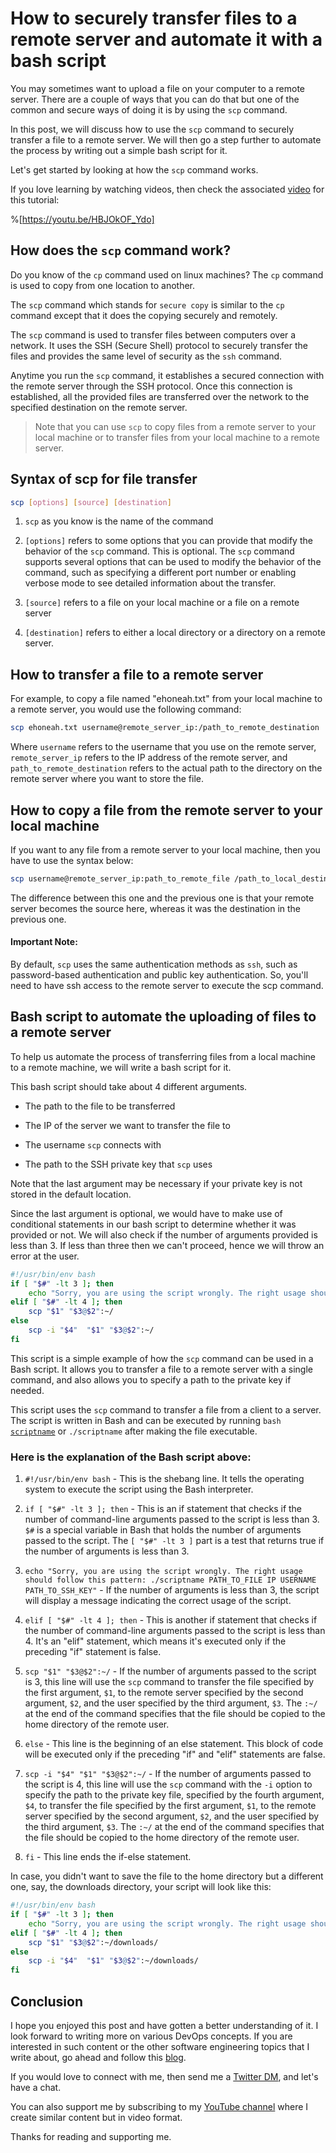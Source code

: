 # How to securely transfer files to a remote server and automate it with a bash script

You may sometimes want to upload a file on your computer to a remote server. There are a couple of ways that you can do that but one of the common and secure ways of doing it is by using the `scp` command.

In this post, we will discuss how to use the `scp` command to securely transfer a file to a remote server. We will then go a step further to automate the process by writing out a simple bash script for it.

Let's get started by looking at how the `scp` command works.

If you love learning by watching videos, then check the associated [video](https://youtu.be/HBJOkOF_Ydo) for this tutorial:

%[https://youtu.be/HBJOkOF_Ydo] 

## How does the `scp` command work?

Do you know of the `cp` command used on linux machines? The `cp` command is used to copy from one location to another.

The `scp` command which stands for `secure copy` is similar to the `cp` command except that it does the copying securely and remotely.

The `scp` command is used to transfer files between computers over a network. It uses the SSH (Secure Shell) protocol to securely transfer the files and provides the same level of security as the `ssh` command.

Anytime you run the `scp` command, it establishes a secured connection with the remote server through the SSH protocol. Once this connection is established, all the provided files are transferred over the network to the specified destination on the remote server.

> Note that you can use `scp` to copy files from a remote server to your local machine or to transfer files from your local machine to a remote server.

## Syntax of scp for file transfer

```bash
scp [options] [source] [destination]
```

1. `scp` as you know is the name of the command
    
2. `[options]` refers to some options that you can provide that modify the behavior of the `scp` command. This is optional. The `scp` command supports several options that can be used to modify the behavior of the command, such as specifying a different port number or enabling verbose mode to see detailed information about the transfer.
    
3. `[source]` refers to a file on your local machine or a file on a remote server
    
4. `[destination]` refers to either a local directory or a directory on a remote server.
    

## How to transfer a file to a remote server

For example, to copy a file named "ehoneah.txt" from your local machine to a remote server, you would use the following command:

```bash
scp ehoneah.txt username@remote_server_ip:/path_to_remote_destination
```

Where `username` refers to the username that you use on the remote server, `remote_server_ip` refers to the IP address of the remote server, and `path_to_remote_destination` refers to the actual path to the directory on the remote server where you want to store the file.

## How to copy a file from the remote server to your local machine

If you want to any file from a remote server to your local machine, then you have to use the syntax below:

```bash
scp username@remote_server_ip:path_to_remote_file /path_to_local_destination
```

The difference between this one and the previous one is that your remote server becomes the source here, whereas it was the destination in the previous one.

#### Important Note:

By default, `scp` uses the same authentication methods as `ssh`, such as password-based authentication and public key authentication. So, you'll need to have ssh access to the remote server to execute the scp command.

## Bash script to automate the uploading of files to a remote server

To help us automate the process of transferring files from a local machine to a remote machine, we will write a bash script for it.

This bash script should take about 4 different arguments.

* The path to the file to be transferred
    
* The IP of the server we want to transfer the file to
    
* The username `scp` connects with
    
* The path to the SSH private key that `scp` uses
    

Note that the last argument may be necessary if your private key is not stored in the default location.

Since the last argument is optional, we would have to make use of conditional statements in our bash script to determine whether it was provided or not. We will also check if the number of arguments provided is less than 3. If less than three then we can't proceed, hence we will throw an error at the user.

```bash
#!/usr/bin/env bash
if [ "$#" -lt 3 ]; then
	echo "Sorry, you are using the script wrongly. The right usage should follow this pattern: ./scriptname PATH_TO_FILE IP USERNAME PATH_TO_SSH_KEY"
elif [ "$#" -lt 4 ]; then
	scp "$1" "$3@$2":~/
else
	scp -i "$4"  "$1" "$3@$2":~/
fi
```

This script is a simple example of how the `scp` command can be used in a Bash script. It allows you to transfer a file to a remote server with a single command, and also allows you to specify a path to the private key if needed.

This script uses the `scp` command to transfer a file from a client to a server. The script is written in Bash and can be executed by running `bash` [`scriptname`](http://scriptname.sh) or `./scriptname` after making the file executable.

### Here is the explanation of the Bash script above:

1. `#!/usr/bin/env bash` - This is the shebang line. It tells the operating system to execute the script using the Bash interpreter.
    
2. `if [ "$#" -lt 3 ]; then` - This is an if statement that checks if the number of command-line arguments passed to the script is less than 3. `$#` is a special variable in Bash that holds the number of arguments passed to the script. The `[ "$#" -lt 3 ]` part is a test that returns true if the number of arguments is less than 3.
    
3. `echo "Sorry, you are using the script wrongly. The right usage should follow this pattern: ./scriptname PATH_TO_FILE IP USERNAME PATH_TO_SSH_KEY"` - If the number of arguments is less than 3, the script will display a message indicating the correct usage of the script.
    
4. `elif [ "$#" -lt 4 ]; then` - This is another if statement that checks if the number of command-line arguments passed to the script is less than 4. It's an "elif" statement, which means it's executed only if the preceding "if" statement is false.
    
5. `scp "$1" "$3@$2":~/` - If the number of arguments passed to the script is 3, this line will use the `scp` command to transfer the file specified by the first argument, `$1`, to the remote server specified by the second argument, `$2`, and the user specified by the third argument, `$3`. The `:~/` at the end of the command specifies that the file should be copied to the home directory of the remote user.
    
6. `else` - This line is the beginning of an else statement. This block of code will be executed only if the preceding "if" and "elif" statements are false.
    
7. `scp -i "$4" "$1" "$3@$2":~/` - If the number of arguments passed to the script is 4, this line will use the `scp` command with the `-i` option to specify the path to the private key file, specified by the fourth argument, `$4`, to transfer the file specified by the first argument, `$1`, to the remote server specified by the second argument, `$2`, and the user specified by the third argument, `$3`. The `:~/` at the end of the command specifies that the file should be copied to the home directory of the remote user.
    
8. `fi` - This line ends the if-else statement.
    

In case, you didn't want to save the file to the home directory but a different one, say, the downloads directory, your script will look like this:

```bash
#!/usr/bin/env bash
if [ "$#" -lt 3 ]; then
	echo "Sorry, you are using the script wrongly. The right usage should follow this pattern: ./scriptname PATH_TO_FILE IP USERNAME PATH_TO_SSH_KEY"
elif [ "$#" -lt 4 ]; then
	scp "$1" "$3@$2":~/downloads/
else
	scp -i "$4"  "$1" "$3@$2":~/downloads/
fi
```

## Conclusion

I hope you enjoyed this post and have gotten a better understanding of it. I look forward to writing more on various DevOps concepts. If you are interested in such content or the other software engineering topics that I write about, go ahead and follow this [blog](https://hashnode.com/@ehoneahobed).

If you would love to connect with me, then send me a [Twitter DM](https://ehoneahobed.com/twitter), and let's have a chat.

You can also support me by subscribing to my [YouTube channel](https://youtube.com/@ehoneahobed) where I create similar content but in video format.

Thanks for reading and supporting me.